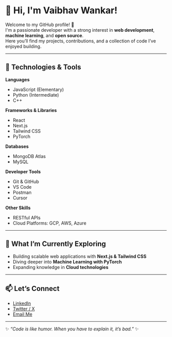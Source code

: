 # 👋 Hi, I'm Vaibhav Wankar!  

Welcome to my GitHub profile! 🚀  
I'm a passionate developer with a strong interest in **web development**, **machine learning**, and **open source**.  
Here you’ll find my projects, contributions, and a collection of code I’ve enjoyed building.  

---

## 🔧 Technologies & Tools  

**Languages**  
- JavaScript (Elementary)  
- Python (Intermediate)  
- C++  

**Frameworks & Libraries**  
- React  
- Next.js  
- Tailwind CSS  
- PyTorch  

**Databases**  
- MongoDB Atlas  
- MySQL  

**Developer Tools**  
- Git & GitHub  
- VS Code  
- Postman  
- Cursor  

**Other Skills**  
- RESTful APIs  
- Cloud Platforms: GCP, AWS, Azure  

---

## 🌱 What I’m Currently Exploring  
- Building scalable web applications with **Next.js & Tailwind CSS**  
- Diving deeper into **Machine Learning with PyTorch**  
- Expanding knowledge in **Cloud technologies**  

---

## 📫 Let’s Connect  
- [LinkedIn](https://www.linkedin.com/in/vaibhav-wankar-/)  
- [Twitter / X](#)  
- [Email Me](vaibhavforwork12@gmail.com)  

---

✨ _“Code is like humor. When you have to explain it, it’s bad.”_ ✨  
